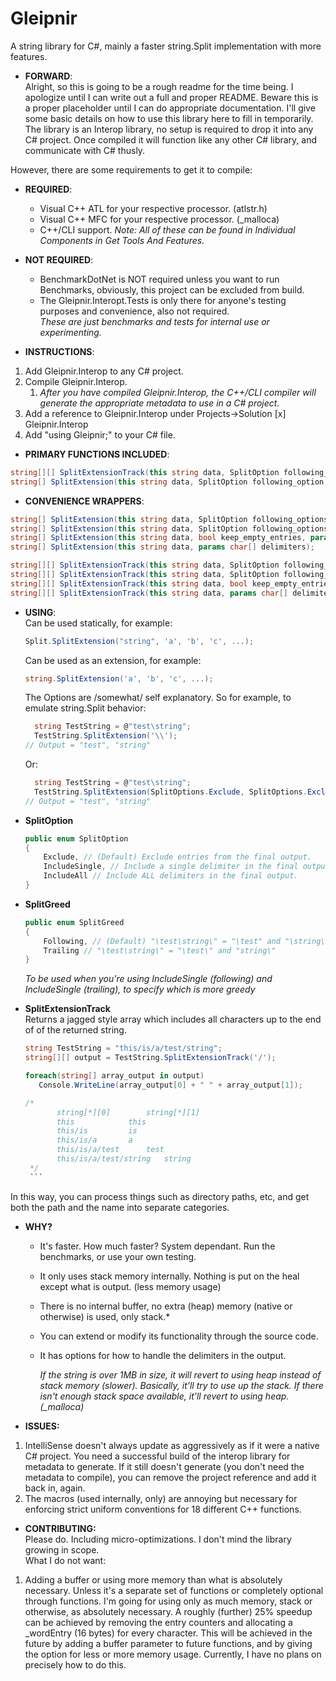 # Gleipnir
A string library for C#, mainly a faster string.Split implementation with more features.

- **FORWARD**:  
Alright, so this is going to be a rough readme for the time being.  I apologize until I can write out a full and proper README. Beware this is a proper placeholder until I can do appropriate documentation. I'll give some basic details on how to use this library here to fill in temporarily. The library is an Interop library, no setup is required to drop it into any C# project.  Once compiled it will function like any other C# library, and communicate with C# thusly.

However, there are some requirements to get it to compile:

- **REQUIRED**:
    * Visual C++ ATL for your respective processor. (atlstr.h)
    * Visual C++ MFC for your respective processor. (_malloca)
    * C++/CLI support.
      *Note: All of these can be found in Individual Components in Get Tools And Features.*

- **NOT REQUIRED**:
    * BenchmarkDotNet is NOT required unless you want to run Benchmarks, obviously, this project can be excluded from build.
    * The Gleipnir.Interopt.Tests is only there for anyone's testing purposes and convenience, also not required.  
      *These are just benchmarks and tests for internal use or experimenting.*


- **INSTRUCTIONS**:
1.  Add Gleipnir.Interop to any C# project.
1.  Compile Gleipnir.Interop.
    1.  *After you have compiled Gleipnir.Interop, the C++/CLI compiler will generate the appropriate metadata to use in a C# project.*
1.  Add a reference to Gleipnir.Interop under Projects->Solution [x] Gleipnir.Interop
1.  Add "using Gleipnir;" to your C# file.


- **PRIMARY FUNCTIONS INCLUDED**:
```C#
string[][] SplitExtensionTrack(this string data, SplitOption following_option, SplitOption trailing_option, bool keep_empty_entries, SplitGreed greed, params char[] delimiters);
string[] SplitExtension(this string data, SplitOption following_option, SplitOption trailing_option, bool keep_empty_entries, SplitGreed greed, params char[] delimiters);
```

- **CONVENIENCE WRAPPERS**:
```C#
string[] SplitExtension(this string data, SplitOption following_options, SplitOption trailing_options, bool keep_empty_entries, params char[] delimiters);
string[] SplitExtension(this string data, SplitOption following_options, SplitOption trailing_options, params char[] delimiters);
string[] SplitExtension(this string data, bool keep_empty_entries, params char[] delimiters);
string[] SplitExtension(this string data, params char[] delimiters);

string[][] SplitExtensionTrack(this string data, SplitOption following_option, SplitOption trailing_option, bool keep_empty_entries, params char[] delimiters);
string[][] SplitExtensionTrack(this string data, SplitOption following_option, SplitOption trailing_option, params char[] delimiters);
string[][] SplitExtensionTrack(this string data, bool keep_empty_entries, params char[] delimiters);
string[][] SplitExtensionTrack(this string data, params char[] delimiters);
```

- **USING**:  
    Can be used statically, for example:
    ```C#
    Split.SplitExtension("string", 'a', 'b', 'c', ...);
    ```
    
    Can be used as an extension, for example:
    ```C#
    string.SplitExtension('a', 'b', 'c', ...);
    ```
    
    The Options are /somewhat/ self explanatory.
    So for example, to emulate string.Split behavior:
    ```C#
      string TestString = @"test\string";
      TestString.SplitExtension('\\');
    // Output = "test", "string"
    ```
    Or:
    ```C#
      string TestString = @"test\string";
      TestString.SplitExtension(SplitOptions.Exclude, SplitOptions.Exclude, false, '\\');
    // Output = "test", "string"
    ```
- **SplitOption**
    ```C#
    public enum SplitOption
    {
        Exclude, // (Default) Exclude entries from the final output.
        IncludeSingle, // Include a single delimiter in the final output.
        IncludeAll // Include ALL delimiters in the final output.
    }  
    ```

- **SplitGreed**
    ```C#
    public enum SplitGreed
    {
        Following, // (Default) "\test\string\" = "\test" and "\string\"
        Trailing // "\test\string\" = "\test\" and "string\"
    }  
    ```
    *To be used when you're using IncludeSingle (following) and IncludeSingle (trailing), to specify which is more greedy*
    
- **SplitExtensionTrack**  
    Returns a jagged style array which includes all characters up to the end of of the returned string.
     
     ```C#
     string TestString = "this/is/a/test/string";
     string[][] output = TestString.SplitExtensionTrack('/');
     
     foreach(string[] array_output in output)
        Console.WriteLine(array_output[0] + " " + array_output[1]);
     
     /*
			string[*][0]		string[*][1]
			this			this
			this/is			is
			this/is/a		a
			this/is/a/test		test
			this/is/a/test/string	string
      */  
      ```    
In this way, you can process things such as directory paths, etc, and get both the path and the name into separate categories.
    
- **WHY?**
    *  It's faster.  How much faster?  System dependant.  Run the benchmarks, or use your own testing.
    *  It only uses stack memory internally.  Nothing is put on the heal except what is output. (less memory usage)
    *  There is no internal buffer, no extra (heap) memory (native or otherwise) is used, only stack.*
    *  You can extend or modify its functionality through the source code.
    *  It has options for how to handle the delimiters in the output.  
    
        *If the string is over 1MB in size, it will revert to using heap instead of stack memory (slower).  Basically, it'll try to use up the stack.  If there isn't enough stack space available, it'll revert to using heap. (_malloca)*

- **ISSUES:**
1.  IntelliSense doesn't always update as aggressively as if it were a native C# project.  You need a successful build of the interop library for metadata to generate.  If it still doesn't generate (you don't need the metadata to compile), you can remove the project reference and add it back in, again.
1.  The macros (used internally, only) are annoying but necessary for enforcing strict uniform conventions for 18 different C++ functions.

- **CONTRIBUTING:**  
Please do.  Including micro-optimizations. I don't mind the library growing in scope.  
What I do not want:
1. Adding a buffer or using more memory than what is absolutely necessary.  Unless it's a separate set of functions or completely optional through functions.  I'm going for using only as much memory, stack or otherwise, as absolutely necessary.  A roughly (further) 25% speedup can be achieved by removing the entry counters and allocating a _wordEntry (16 bytes) for every character.  This will be achieved in the future by adding a buffer parameter to future functions, and by giving the option for less or more memory usage.  Currently, I have no plans on precisely how to do this.